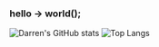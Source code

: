 ### hello -> world();
![Darren's GitHub stats](https://github-readme-stats.vercel.app/api?username=DarrenOfficial&count_private=true&theme=onedark)
![Top Langs](https://github-readme-stats.vercel.app/api/top-langs/?username=DarrenOfficial&layout=compact)
